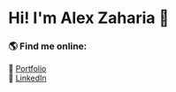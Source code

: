 # Hi! I'm Alex Zaharia 👋  

### 🌎 Find me online:  
🔗 [Portfolio](https://alexzaharia.net)  
🔗 [LinkedIn](https://linkedin.com/in/alexczaharia/)  
